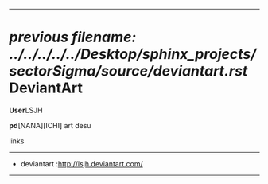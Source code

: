 
----

<i>previous filename: ../../../../../Desktop/sphinx_projects/sectorSigma/source/deviantart.rst</i>
DeviantArt
==========


**User**LSJH



**pd**[NANA][ICHI] art desu



links
*****


* deviantart :http://lsjh.deviantart.com/


----

